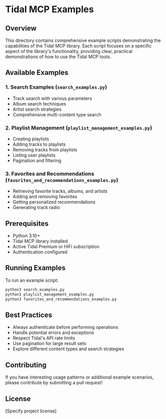 # Tidal MCP Examples

## Overview

This directory contains comprehensive example scripts demonstrating the capabilities of the Tidal MCP library. Each script focuses on a specific aspect of the library's functionality, providing clear, practical demonstrations of how to use the Tidal MCP tools.

## Available Examples

### 1. Search Examples (`search_examples.py`)
- Track search with various parameters
- Album search techniques
- Artist search strategies
- Comprehensive multi-content type search

### 2. Playlist Management (`playlist_management_examples.py`)
- Creating playlists
- Adding tracks to playlists
- Removing tracks from playlists
- Listing user playlists
- Pagination and filtering

### 3. Favorites and Recommendations (`favorites_and_recommendations_examples.py`)
- Retrieving favorite tracks, albums, and artists
- Adding and removing favorites
- Getting personalized recommendations
- Generating track radio

## Prerequisites

- Python 3.10+
- Tidal MCP library installed
- Active Tidal Premium or HiFi subscription
- Authentication configured

## Running Examples

To run an example script:

```bash
python3 search_examples.py
python3 playlist_management_examples.py
python3 favorites_and_recommendations_examples.py
```

## Best Practices

- Always authenticate before performing operations
- Handle potential errors and exceptions
- Respect Tidal's API rate limits
- Use pagination for large result sets
- Explore different content types and search strategies

## Contributing

If you have interesting usage patterns or additional example scenarios, please contribute by submitting a pull request!

## License

[Specify project license]